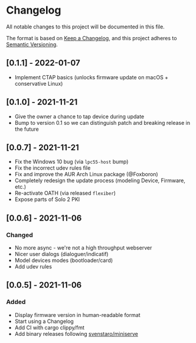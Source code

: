 # Changelog

All notable changes to this project will be documented in this file.

The format is based on [Keep a Changelog](https://keepachangelog.com/en/1.0.0/),
and this project adheres to [Semantic Versioning](https://semver.org/spec/v2.0.0.html).

## [0.1.1] - 2022-01-07

- Implement CTAP basics (unlocks firmware update on macOS + conservative Linux)

## [0.1.0] - 2021-11-21

- Give the owner a chance to tap device during update
- Bump to version 0.1 so we can distinguish patch and breaking release in the future

## [0.0.7] - 2021-11-21

- Fix the Windows 10 bug (via `lpc55-host` bump)
- Fix the incorrect udev rules file
- Fix and improve the AUR Arch Linux package (@Foxboron)
- Completely redesign the update process (modeling Device, Firmware, etc.)
- Re-activate OATH (via released `flexiber`)
- Expose parts of Solo 2 PKI

## [0.0.6] - 2021-11-06

### Changed

- No more async - we're not a high throughput webserver
- Nicer user dialogs (dialoguer/indicatif)
- Model devices modes (bootloader/card)
- Add udev rules

## [0.0.5] - 2021-11-06

### Added

- Display firmware version in human-readable format
- Start using a Changelog
- Add CI with cargo clippy/fmt
- Add binary releases following [svenstaro/miniserve](https://github.com/svenstaro/miniserve)

